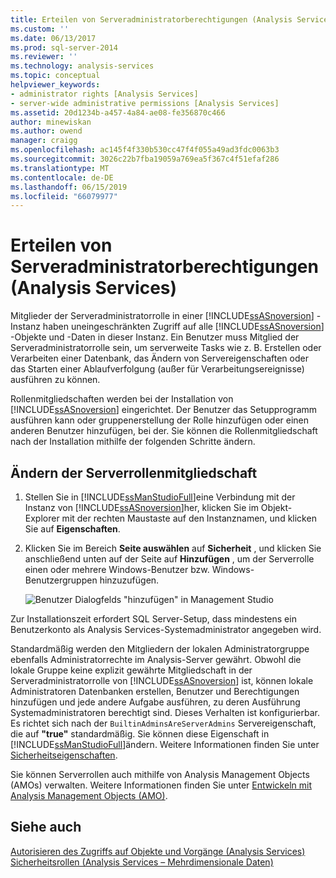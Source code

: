 ```yaml
---
title: Erteilen von Serveradministratorberechtigungen (Analysis Services) | Microsoft-Dokumentation
ms.custom: ''
ms.date: 06/13/2017
ms.prod: sql-server-2014
ms.reviewer: ''
ms.technology: analysis-services
ms.topic: conceptual
helpviewer_keywords:
- administrator rights [Analysis Services]
- server-wide administrative permissions [Analysis Services]
ms.assetid: 20d1234b-a457-4a84-ae08-fe356870c466
author: minewiskan
ms.author: owend
manager: craigg
ms.openlocfilehash: ac145f4f330b530cc47f4f055a49ad3fdc0063b3
ms.sourcegitcommit: 3026c22b7fba19059a769ea5f367c4f51efaf286
ms.translationtype: MT
ms.contentlocale: de-DE
ms.lasthandoff: 06/15/2019
ms.locfileid: "66079977"
---
```

# <a name="grant-server-administrator-permissions-analysis-services"></a>Erteilen von Serveradministratorberechtigungen (Analysis Services)
  Mitglieder der Serveradministratorrolle in einer [!INCLUDE[ssASnoversion](../../includes/ssasnoversion-md.md)] -Instanz haben uneingeschränkten Zugriff auf alle [!INCLUDE[ssASnoversion](../../includes/ssasnoversion-md.md)] -Objekte und -Daten in dieser Instanz. Ein Benutzer muss Mitglied der Serveradministratorrolle sein, um serverweite Tasks wie z. B. Erstellen oder Verarbeiten einer Datenbank, das Ändern von Servereigenschaften oder das Starten einer Ablaufverfolgung (außer für Verarbeitungsereignisse) ausführen zu können.  
  
 Rollenmitgliedschaften werden bei der Installation von [!INCLUDE[ssASnoversion](../../includes/ssasnoversion-md.md)] eingerichtet. Der Benutzer das Setupprogramm ausführen kann oder gruppenerstellung der Rolle hinzufügen oder einen anderen Benutzer hinzufügen, bei der. Sie können die Rollenmitgliedschaft nach der Installation mithilfe der folgenden Schritte ändern.  
  
## <a name="modify-server-role-membership"></a>Ändern der Serverrollenmitgliedschaft  
  
1.  Stellen Sie in [!INCLUDE[ssManStudioFull](../../includes/ssmanstudiofull-md.md)]eine Verbindung mit der Instanz von [!INCLUDE[ssASnoversion](../../includes/ssasnoversion-md.md)]her, klicken Sie im Objekt-Explorer mit der rechten Maustaste auf den Instanznamen, und klicken Sie auf **Eigenschaften**.  
  
2.  Klicken Sie im Bereich **Seite auswählen** auf **Sicherheit** , und klicken Sie anschließend unten auf der Seite auf **Hinzufügen** , um der Serverrolle einen oder mehrere Windows-Benutzer bzw. Windows-Benutzergruppen hinzuzufügen.  
  
     ![Benutzer Dialogfelds "hinzufügen" in Management Studio](../media/ssas-serveradminadd.png "Benutzer Dialogfelds \"hinzufügen\" in Management Studio")  
  
 Zur Installationszeit erfordert SQL Server-Setup, dass mindestens ein Benutzerkonto als Analysis Services-Systemadministrator angegeben wird.  
  
 Standardmäßig werden den Mitgliedern der lokalen Administratorgruppe ebenfalls Administratorrechte im Analysis-Server gewährt. Obwohl die lokale Gruppe keine explizit gewährte Mitgliedschaft in der Serveradministratorrolle von [!INCLUDE[ssASnoversion](../../includes/ssasnoversion-md.md)] ist, können lokale Administratoren Datenbanken erstellen, Benutzer und Berechtigungen hinzufügen und jede andere Aufgabe ausführen, zu deren Ausführung Systemadministratoren berechtigt sind. Dieses Verhalten ist konfigurierbar. Es richtet sich nach der `BuiltinAdminsAreServerAdmins` Servereigenschaft, die auf **"true"** standardmäßig. Sie können diese Eigenschaft in [!INCLUDE[ssManStudioFull](../../includes/ssmanstudiofull-md.md)]ändern. Weitere Informationen finden Sie unter [Sicherheitseigenschaften](../server-properties/security-properties.md).  
  
 Sie können Serverrollen auch mithilfe von Analysis Management Objects (AMOs) verwalten. Weitere Informationen finden Sie unter [Entwickeln mit Analysis Management Objects &#40;AMO&#41;](https://docs.microsoft.com/bi-reference/amo/developing-with-analysis-management-objects-amo).  
  
## <a name="see-also"></a>Siehe auch  
 [Autorisieren des Zugriffs auf Objekte und Vorgänge &#40;Analysis Services&#41;](../multidimensional-models/authorizing-access-to-objects-and-operations-analysis-services.md)   
 [Sicherheitsrollen &#40;Analysis Services – Mehrdimensionale Daten&#41;](../multidimensional-models/olap-logical/security-roles-analysis-services-multidimensional-data.md)  
  
  
